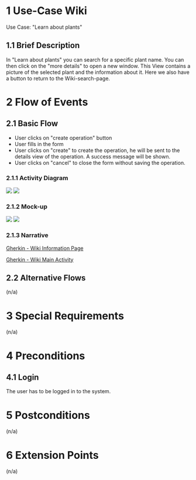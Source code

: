 # 1 Use-Case Wiki
Use Case: "Learn about plants"

## 1.1 Brief Description
In "Learn about plants" you can search for a specific plant name. You can then click on the "more details" to open a new window. 
This View contains a picture of the selected plant and the information about it. Here we also have a button to return to the Wiki-search-page.


# 2 Flow of Events
## 2.1 Basic Flow
- User clicks on "create operation" button
- User fills in the form
- User clicks on "create" to create the operation, he will be sent to the details view of the operation. A success message will be shown.
- User clicks on "cancel" to close the form without saving the operation.

### 2.1.1 Activity Diagram
<img src="USECase_Wiki.png">

<img src="USECase_Wiki_Plants.png">

### 2.1.2 Mock-up
<img src="./Mockup_Wiki_Plants.png">

<img src="./Mockup_Learn_about_Plants.png">

### 2.1.3 Narrative
[Gherkin - Wiki Information Page](https://github.com/9991S/HappyPlants/blob/ad0415a0624fedbdef3d27f2ea1ec29c5f6575d5/test_driver/features/wikiInformationPage.feature)

[Gherkin - Wiki Main Activity](https://github.com/9991S/HappyPlants/blob/ad0415a0624fedbdef3d27f2ea1ec29c5f6575d5/test_driver/features/wikiMainActivity.feature)


## 2.2 Alternative Flows
(n/a)

# 3 Special Requirements
(n/a)

# 4 Preconditions
## 4.1 Login
The user has to be logged in to the system.

# 5 Postconditions
(n/a)
 
# 6 Extension Points
(n/a)
